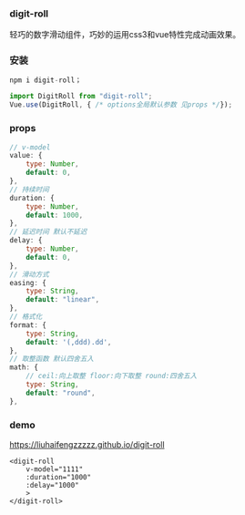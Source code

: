 ### digit-roll

轻巧的数字滑动组件，巧妙的运用css3和vue特性完成动画效果。

### 安装

```js
npm i digit-roll；

import DigitRoll from "digit-roll";
Vue.use(DigitRoll, { /* options全局默认参数 见props */});
```

### props

```js
// v-model
value: {
    type: Number,
    default: 0,
},
// 持续时间
duration: {
    type: Number,
    default: 1000,
},
// 延迟时间 默认不延迟
delay: {
    type: Number,
    default: 0,
},
// 滑动方式
easing: {
    type: String,
    default: "linear",
},
// 格式化
format: {
    type: String,
    default: '(,ddd).dd',
},
// 取整函数 默认四舍五入
math: {
    // ceil:向上取整 floor:向下取整 round:四舍五入
    type: String,
    default: "round",
},
```

### demo

https://liuhaifengzzzzz.github.io/digit-roll

```vue
<digit-roll
    v-model="1111"
    :duration="1000"
    :delay="1000"
    >
</digit-roll>
```

